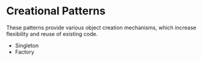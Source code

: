 # Creational Patterns
These patterns provide various object creation mechanisms, which increase flexibility and reuse of existing code.

- Singleton
- Factory